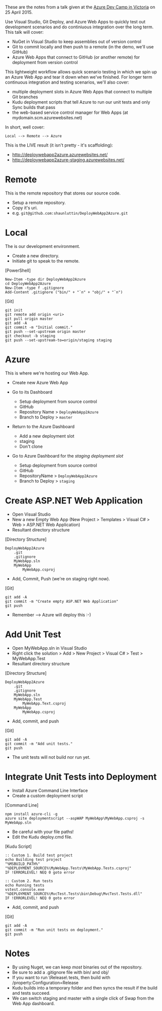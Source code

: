 These are the notes from a talk given at the [Azure Dev Camp in Victoria](http://www.meetup.com/Victoria-App-Developer/events/221644488/) on 25 April 2015. 

Use Visual Studio, Git Deploy, and Azure Web Apps to quickly test out development scenarios and do continiuous integration over the long term. This talk will cover: 

* NuGet in Visual Studio to keep assemblies out of version control
* Git to commit locally and then push to a remote (in the demo, we'll use GitHub) 
* Azure Web Apps that connect to GitHub (or another remote) for deployment from version control

This lightweight workflow allows quick scenario testing in which we spin up an Azure Web App and tear it down when we've finished. For longer term continuous integration and testing scenarios, we'll also cover:

* multiple deployment slots in Azure Web Apps that connect to multiple Git branches
* Kudu deployment scripts that tell Azure to run our unit tests and only Sync builds that pass
* the web-based service control manager for Web Apps (at mydomain.scm.azurewebsites.net)

In short, well cover:

    Local --> Remote --> Azure

This is the LIVE result (it isn't pretty - it's scaffolding):

* http://deploywebapp2azure.azurewebsites.net/
* http://deploywebapp2azure-staging.azurewebsites.net/

# Remote

This is the remote repository that stores our source code.

* Setup a remote repository. 
* Copy it's uri.
* e.g. `git@github.com:shaunluttin/DeployWebApp2Azure.git`

# Local

The is our development environment.

* Create a new directory. 
* Initiate git to speak to the remote.

[PowerShell]

    New-Item -type dir DeployWebApp2Azure
    cd DeployWebApp2Azure
    New-Item -type f .gitignore
    Add-Content .gitignore ("bin/" + "`n" + "obj/" + "`n")
    
[Git]

    git init
    git remote add origin <uri>
    git pull origin master
    git add -A
    git commit -m "Initial commit."
    git push --set-upstream origin master
    git checkout -b staging
    git push --set-upstream-to=origin/staging staging

# Azure

This is where we're hosting our Web App.

* Create new Azure Web App

* Go to its Dashboard 
    * Setup deployment from source control
    * GitHub
    * Repository Name > `DeployWebApp2Azure`
    * Branch to Deploy > `master`

* Return to the Azure Dashboard
    * Add a new deployment slot
    * staging 
    * Don't clone

* Go to Azure Dashboard for the *staging deployment slot*
    * Setup deployment from source control
    * GitHub
    * RepositoryName > `DeployWebApp2Azure`
    * Branch to Deploy > `staging`

# Create ASP.NET Web Application

* Open Visual Studio
* New a new Empty Web App (New Project > Templates > Visual C# > Web > ASP.NET Web Application)
* Resultant directory structure

[Directory Structure]

    DeployWebApp2Azure
        .git
        .gitignore
        MyWebApp.sln
        MyWebApp
            MyWebApp.csproj
            
* Add, Commit, Push (we're on staging right now).

[Git]

    git add -A
    git commit -m "Create empty ASP.NET Web Application"
    git push

* Remember --> Azure will deploy this :-)

# Add Unit Test 

* Open MyWebApp.sln in Visual Studio
* Right click the solution > Add > New Project > Visual C# > Test > MyWebApp.Test
* Resultant directory structure

[Directory Structure]

    DeployWebApp2Azure
        .git
        .gitignore
        MyWebApp.sln
        MyWebApp.Test
            MyWebApp.Text.csproj
        MyWebApp
            MyWebApp.csproj
    
* Add, commit, and push

[Git]

    git add -A
    git commit -m "Add unit tests."
    git push

* The unit tests will not build nor run yet. 

# Integrate Unit Tests into Deployment

* Install Azure Command Line Interface
* Create a custom deployment script

[Command Line]

    npm install azure-cli -g
    azure site deploymentscript --aspWAP MyWebApp\MyWebApp.csproj -s MyWebApp.sln

* Be careful with your file paths!
* Edit the Kudu deploy.cmd file.

[Kudu Script]

    :: Custom 1. Build test project
    echo Building test project
    "%MSBUILD_PATH%" "%DEPLOYMENT_SOURCE%\MyWebApp.Tests\MyWebApp.Tests.csproj"
    IF !ERRORLEVEL! NEQ 0 goto error

    :: Custom 2. Run tests
    echo Running tests
    vstest.console.exe "%DEPLOYMENT_SOURCE%\MvcTest.Tests\bin\Debug\MvcTest.Tests.dll"
    IF !ERRORLEVEL! NEQ 0 goto error

* Add, commit, and push

[Git]

    git add -A
    git commit -m "Run unit tests on deployment."
    git push

# Notes

* By using Nuget, we can keep *most* binaries out of the repository.
* Be sure to add a .gitignore file with bin/ and obj/
* If you want to run \Release\ tests, then build with /property:Configuration=Release
* Kudu builds into a temporary folder and then syncs the result if the build and tests succeed.
* We can switch staging and master with a single click of Swap from the Web App dashboard.
